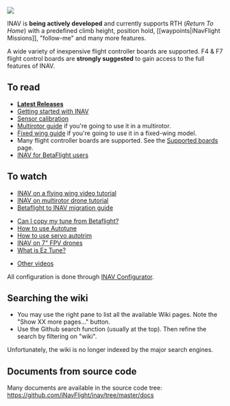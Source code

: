 ![](http://static.rcgroups.net/forums/attachments/6/1/0/3/7/6/a9088858-102-inav.png)

INAV is **being actively developed** and currently supports RTH (_Return To Home_) with a predefined climb height, position hold, [[waypoints|iNavFlight Missions]], "follow-me" and many more features.

A wide variety of inexpensive flight controller boards are supported.  F4 & F7 flight control boards are **strongly suggested** to gain access to the full features of INAV.

## To read

- [**Latest Releases**](https://github.com/iNavFlight/inav-configurator/releases/)
- [Getting started with INAV](https://github.com/iNavFlight/inav/wiki/Getting-started-with-iNav)
- [Sensor calibration](https://github.com/iNavFlight/inav/wiki/Sensor-calibration)
- [Multirotor guide](https://github.com/iNavFlight/inav/wiki/Multirotor-guide) if you're going to use it in a multirotor.
- [Fixed wing guide](https://github.com/iNavFlight/inav/wiki/Fixed-wing-guide) if you're going to use it in a fixed-wing model.
- Many flight controller boards are supported. See the [Supported boards](Supported-boards) page.
- [INAV for BetaFlight users](https://github.com/iNavFlight/inav/wiki/INAV-for-BetaFlight-users)

## To watch

- [INAV on a flying wing video tutorial](https://www.youtube.com/playlist?list=PLOUQ8o2_nCLkZlulvqsX_vRMfXd5zM7Ha)
- [INAV on multirotor drone tutorial](https://youtube.com/playlist?list=PLOUQ8o2_nCLkfcKsWobDLtBNIBzwlwRC8)
- [Betaflight to INAV migration guide](https://www.youtube.com/watch?v=1hhsqyXeKew)
* [Can I copy my tune from Betaflight?](https://youtu.be/jgqjhSxd9EA)
* [How to use Autotune](https://youtu.be/Gsi1-0NXm0Y)
* [How to use servo autotrim](https://youtu.be/BOy0d9-s6Uc)
* [INAV on 7" FPV drones](https://youtu.be/phafJYNzTR0)
* [What is Ez Tune?](https://youtu.be/94foP_mxBLk)
- [Other videos](https://github.com/iNavFlight/inav/wiki/YouTube-video-guides)

All configuration is done through [INAV Configurator](https://github.com/iNavFlight/inav-configurator/releases/latest).

## Searching the wiki

* You may use the right pane to list all the available Wiki pages. Note the "Show XX more pages..." button.
* Use the Github search function (usually at the top). Then refine the search by filtering on "wiki".

Unfortunately, the wiki is no longer indexed by the major search engines.

## Documents from source code

Many documents are available in the source code tree: https://github.com/iNavFlight/inav/tree/master/docs
